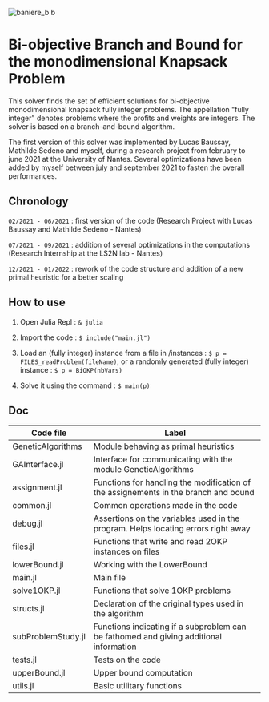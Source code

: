 
![baniere_b b](https://user-images.githubusercontent.com/40352310/134726925-59d748c3-0067-4d98-aecd-8c95b511a9d9.png)

# Bi-objective Branch and Bound for the monodimensional Knapsack Problem

This solver finds the set of efficient solutions for bi-objective monodimensional knapsack fully integer problems. The appellation "fully integer" denotes problems where the profits and weights are integers. The solver is based on a branch-and-bound algorithm.

The first version of this solver was implemented by Lucas Baussay, Mathilde Sedeno and myself, during a research project from february to june 2021 at the University of Nantes. Several optimizations have been added by myself between july and september 2021 to fasten the overall performances.

## Chronology

`02/2021 - 06/2021` : first version of the code (Research Project with Lucas Baussay and Mathilde Sedeno - Nantes)

`07/2021 - 09/2021` : addition of several optimizations in the computations (Research Internship at the LS2N lab - Nantes)

`12/2021 - 01/2022` : rework of the code structure and addition of a new primal heuristic for a better scaling

## How to use

1. Open Julia Repl : <code>& julia</code>

2. Import the code : <code>$ include("main.jl")</code>

3. Load an (fully integer) instance from a file in /instances : <code>$ p = FILES_readProblem(fileName)</code>, or a randomly generated (fully integer) instance : <code>$ p = BiOKP(nbVars)</code>

4. Solve it using the command : <code>$ main(p)</code>

## Doc

<table>
<thead>
<tr>
<th>Code file</th>
<th>Label</th>
</tr>
</thead>
<tbody>
<tr>
<td>GeneticAlgorithms</td>
<td>Module behaving as primal heuristics</td>
</tr>
<tr>
<td>GAInterface.jl</td>
<td>Interface for communicating with the module GeneticAlgorithms</td>
</tr>
<tr>
<td>assignment.jl</td>
<td>Functions for handling the modification of the assignements in the branch and bound</td>
</tr>
<tr>
<td>common.jl</td>
<td>Common operations made in the code</td>
</tr>
<tr>
<td>debug.jl</td>
<td>Assertions on the variables used in the program. Helps locating errors right away</td>
</tr>
<tr>
<td>files.jl</td>
<td>Functions that write and read 2OKP instances on files</td>
</tr>
<tr>
<td>lowerBound.jl</td>
<td>Working with the LowerBound</td>
</tr>
<tr>
<td>main.jl</td>
<td>Main file</td>
</tr>
<tr>
<td>solve1OKP.jl</td>
<td>Functions that solve 1OKP problems</td>
</tr>
<tr>
<td>structs.jl</td>
<td>Declaration of the original types used in the algorithm</td>
</tr>
<tr>
<td>subProblemStudy.jl</td>
<td>Functions indicating if a subproblem can be fathomed and giving additional information</td>
</tr>
<tr>
<td>tests.jl</td>
<td>Tests on the code</td>
</tr>
<tr>
<td>upperBound.jl</td>
<td>Upper bound computation</td>
</tr>
<tr>
<td>utils.jl</td>
<td>Basic utilitary functions</td>
</tr>

</tbody>
</table>
